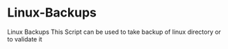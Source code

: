 # Linux-Backups
Linux Backups
This Script can be used to take backup of linux directory or to validate it 
